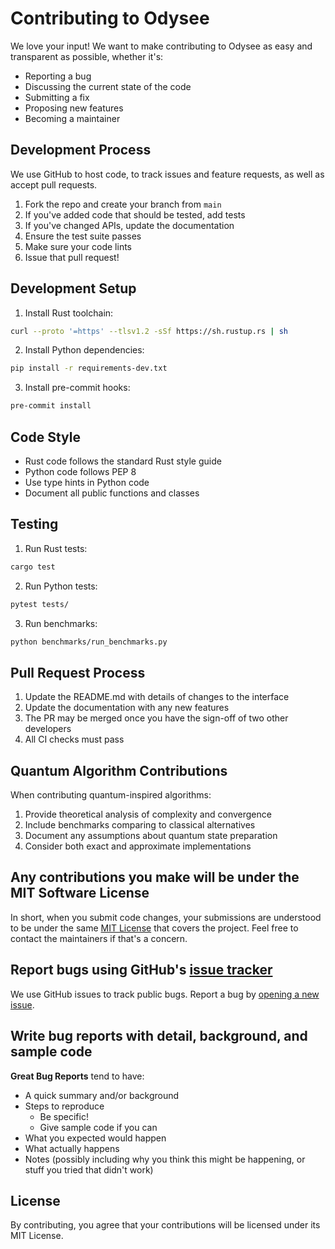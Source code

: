 # Contributing to Odysee

We love your input! We want to make contributing to Odysee as easy and transparent as possible, whether it's:

- Reporting a bug
- Discussing the current state of the code
- Submitting a fix
- Proposing new features
- Becoming a maintainer

## Development Process

We use GitHub to host code, to track issues and feature requests, as well as accept pull requests.

1. Fork the repo and create your branch from `main`
2. If you've added code that should be tested, add tests
3. If you've changed APIs, update the documentation
4. Ensure the test suite passes
5. Make sure your code lints
6. Issue that pull request!

## Development Setup

1. Install Rust toolchain:
```bash
curl --proto '=https' --tlsv1.2 -sSf https://sh.rustup.rs | sh
```

2. Install Python dependencies:
```bash
pip install -r requirements-dev.txt
```

3. Install pre-commit hooks:
```bash
pre-commit install
```

## Code Style

- Rust code follows the standard Rust style guide
- Python code follows PEP 8
- Use type hints in Python code
- Document all public functions and classes

## Testing

1. Run Rust tests:
```bash
cargo test
```

2. Run Python tests:
```bash
pytest tests/
```

3. Run benchmarks:
```bash
python benchmarks/run_benchmarks.py
```

## Pull Request Process

1. Update the README.md with details of changes to the interface
2. Update the documentation with any new features
3. The PR may be merged once you have the sign-off of two other developers
4. All CI checks must pass

## Quantum Algorithm Contributions

When contributing quantum-inspired algorithms:

1. Provide theoretical analysis of complexity and convergence
2. Include benchmarks comparing to classical alternatives
3. Document any assumptions about quantum state preparation
4. Consider both exact and approximate implementations

## Any contributions you make will be under the MIT Software License

In short, when you submit code changes, your submissions are understood to be under the same [MIT License](http://choosealicense.com/licenses/mit/) that covers the project. Feel free to contact the maintainers if that's a concern.

## Report bugs using GitHub's [issue tracker](https://github.com/threatthriver/odysee/issues)

We use GitHub issues to track public bugs. Report a bug by [opening a new issue](https://github.com/threatthriver/odysee/issues/new/choose).

## Write bug reports with detail, background, and sample code

**Great Bug Reports** tend to have:

- A quick summary and/or background
- Steps to reproduce
  - Be specific!
  - Give sample code if you can
- What you expected would happen
- What actually happens
- Notes (possibly including why you think this might be happening, or stuff you tried that didn't work)

## License

By contributing, you agree that your contributions will be licensed under its MIT License.
